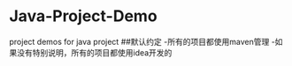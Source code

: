 # Java-Project-Demo
project demos for java project
##默认约定
-所有的项目都使用maven管理
-如果没有特别说明，所有的项目都使用idea开发的
